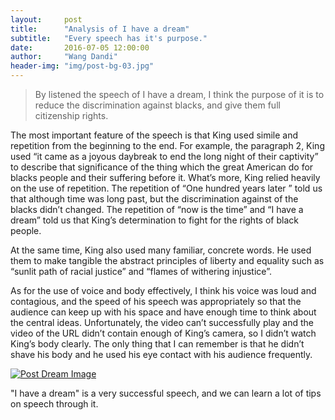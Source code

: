 ```yaml
---
layout:     post
title:      "Analysis of I have a dream"
subtitle:   "Every speech has it's purpose."
date:       2016-07-05 12:00:00
author:     "Wang Dandi"
header-img: "img/post-bg-03.jpg"
---
```



<blockquote>By listened the speech of I have a dream, I think the purpose of it is to reduce the discrimination against blacks, and give them full citizenship rights.</blockquote>

<p>The most important feature of the speech is that King used simile and repetition from the beginning to the end. For example, the paragraph 2, King used “it came as a joyous daybreak to end the long night of their captivity” to describe that significance of the thing which the great American do for blacks people and their suffering before it. What’s more, King relied heavily on the use of repetition. The repetition of “One hundred years later ” told us that although time was long past, but the discrimination against of the blacks didn’t changed. The repetition of “now is the time” and “I have a dream” told us that King’s determination to fight for the rights of black people.</p>

<p>At the same time, King also used many familiar, concrete words. He used them to make tangible the abstract principles of liberty and equality such as “sunlit path of racial justice” and “flames of withering injustice”.</p>

<p>As for the use of voice and body effectively, I think his voice was loud and contagious, and the speed of his speech was appropriately so that the audience can keep up with his space and have enough time to think about the central ideas. Unfortunately, the video can’t successfully play and the video of the URL didn’t contain enough of King’s camera, so I didn’t watch King’s body clearly. The only thing that I can remember is that he didn’t shave his body and he used his eye contact with his audience frequently. </p>

<a href="#">
    <img src="{{ site.baseurl }}/img/post-dream-image1.jpeg" alt="Post Dream Image">
</a>

<p>"I have a dream" is a very successful speech, and we can learn a lot of tips on speech through it.</p>